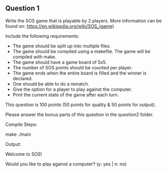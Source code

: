## Question 1

Write the SOS game that is playable by 2 players. More information can be found on: <a href="https://en.wikipedia.org/wiki/SOS_(game)">https://en.wikipedia.org/wiki/SOS_(game)</a>

Include the following requirements:
* The game should be split up into multiple files.
* The game should be compiled using a makefile. The game will be compiled with make.
* The game should have a game board of 5x5.
* The number of SOS points should be counted per player.
* The game ends when the entire board is filled and the winner is declared.
* One should be able to do a rematch.
* Give the option for a player to play against the computer. 
* Print the current state of the game after each turn.

This question is 100 points (50 points for quality & 50 points for output).

Please answer the bonus parts of this question in the question2 folder.

Compile Steps:

make
./main

Output:

Welcome to SOS!

Would you like to play against a computer?
(y: yes | n: no)

